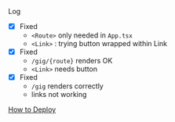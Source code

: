 Log
- [x] Fixed
  - `<Route>` only needed in `App.tsx` 
  - `<Link>` : trying button wrapped within Link
- [x] Fixed
  - `/gig/{route}` renders OK
  - `<Link>` needs button
- [x] Fixed
  - `/gig` renders correctly
  - links not working

[How to Deploy](https://blog.devgenius.io/how-to-deploy-your-vite-react-app-to-github-pages-with-and-without-react-router-b060d912b10e)
